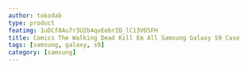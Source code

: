 ```yaml
---
author: tokodab
type: product
featimg: 1uDCf8Au7r3U2b4qvEebrID_lC13VO5FH
title: Comics The Walking Dead Kill Em All Samsung Galaxy S9 Case
tags: [samsung, galaxy, s9]
category: [samsung]
---
```

